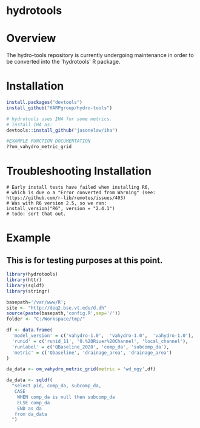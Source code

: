 # hydrotools

# Overview
 
The hydro-tools repository is currently undergoing maintenance in order to be converted into the 'hydrotools' R package. 

# Installation

``` r
install.packages("devtools")
install_github("HARPgroup/hydro-tools")

# hydrotools uses IHA for some metrics.
# Install IHA as:
devtools::install_github("jasonelaw/iha")

#EXAMPLE FUNCTION DOCUMENTATION
??om_vahydro_metric_grid
```

# Troubleshooting Installation
```
# Early install tests have failed when installing R6, 
# which is due o a "Error converted from Warning" (see: https://github.com/r-lib/remotes/issues/403)
# Was with R6 version 2.5, so we ran:
install_version("R6", version = "2.4.1")
# todo: sort that out.

```

# Example
## This is for testing purposes at this point.

``` r
library(hydrotools)
library(httr)
library(sqldf)
library(stringr)

basepath='/var/www/R';
site <- "http://deq2.bse.vt.edu/d.dh"
source(paste(basepath,'config.R',sep='/'))
folder <- "C:/Workspace/tmp/"

df <- data.frame(
  'model_version' = c('vahydro-1.0',  'vahydro-1.0',  'vahydro-1.0'),
  'runid' = c('runid_11', '0.%20River%20Channel', 'local_channel'),
  'runlabel' = c('QBaseline_2020', 'comp_da', 'subcomp_da'),
  'metric' = c('Qbaseline', 'drainage_area', 'drainage_area')
)

da_data <- om_vahydro_metric_grid(metric = 'wd_mgy',df)

da_data <- sqldf(
  "select pid, comp_da, subcomp_da,
   CASE
    WHEN comp_da is null then subcomp_da
    ELSE comp_da
    END as da
   from da_data
  ")
```
